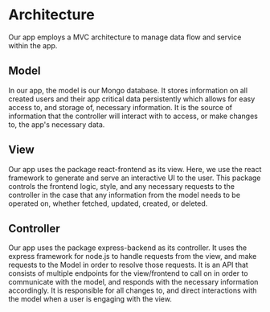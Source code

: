 # Architecture
Our app employs a MVC architecture to manage data flow and service within the app.

## Model
In our app, the model is our Mongo database. It stores information on all created users and their app critical data persistently which allows for easy access to, and storage of, necessary information. It is the source of information
that the controller will interact with to access, or make changes to, the app's necessary data.

## View
Our app uses the package react-frontend as its view. Here, we use the react framework to generate and serve an interactive UI to the user. This package controls the frontend logic, style, and any necessary requests to the controller
in the case that any information from the model needs to be operated on, whether fetched, updated, created, or deleted.

## Controller
Our app uses the package express-backend as its controller. It uses the express framework for node.js to handle requests from the view, and make requests to the Model in order to resolve those requests. It is an API that consists of
multiple endpoints for the view/frontend to call on in order to communicate with the model, and responds with the necessary information accordingly. It is responsible for all changes to, and direct interactions with the model when
a user is engaging with the view.
